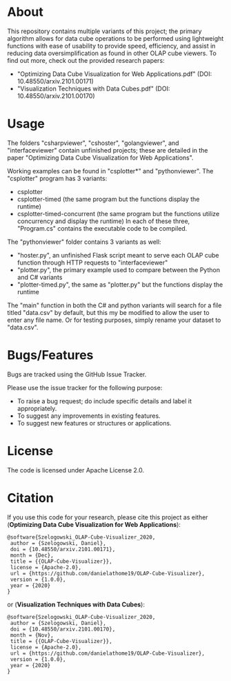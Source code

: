 # About
This repository contains multiple variants of this project; the primary algorithm allows for data cube operations to be performed using lightweight functions with ease of usability to provide speed, efficiency, and assist in reducing data oversimplification as found in other OLAP cube viewers.
To find out more, check out the provided research papers:
  * "Optimizing Data Cube Visualization for Web Applications.pdf" (DOI: 10.48550/arxiv.2101.00171)
  * "Visualization Techniques with Data Cubes.pdf" (DOI: 10.48550/arxiv.2101.00170)

# Usage
The folders "csharpviewer", "cshoster", "golangviewer", and "interfaceviewer" contain unfinished projects; these are detailed in the paper "Optimizing Data Cube Visualization for Web Applications".

Working examples can be found in "csplotter*" and "pythonviewer".
The "csplotter" program has 3 variants:
  * csplotter
  * csplotter-timed (the same program but the functions display the runtime)
  * csplotter-timed-concurrent (the same program but the functions utilize concurrency and display the runtime)
In each of these three, "Program.cs" contains the executable code to be compiled.

The "pythonviewer" folder contains 3 variants as well:
  * "hoster.py", an unfinished Flask script meant to serve each OLAP cube function through HTTP requests to "interfaceviewer"
  * "plotter.py", the primary example used to compare between the Python and C# variants
  * "plotter-timed.py", the same as "plotter.py" but the functions display the runtime

The "main" function in both the C# and python variants will search for a file titled "data.csv" by default, but this my be modified to allow the user to enter any file name. Or for testing purposes, simply rename your dataset to "data.csv".

# Bugs/Features
Bugs are tracked using the GitHub Issue Tracker.

Please use the issue tracker for the following purpose:
  * To raise a bug request; do include specific details and label it appropriately.
  * To suggest any improvements in existing features.
  * To suggest new features or structures or applications.

# License
The code is licensed under Apache License 2.0.

# Citation
If you use this code for your research, please cite this project as either (**Optimizing Data Cube Visualization for Web Applications**):
```
@software{Szelogowski_OLAP-Cube-Visualizer_2020,
 author = {Szelogowski, Daniel},
 doi = {10.48550/arxiv.2101.00171},
 month = {Dec},
 title = {{OLAP-Cube-Visualizer}},
 license = {Apache-2.0},
 url = {https://github.com/danielathome19/OLAP-Cube-Visualizer},
 version = {1.0.0},
 year = {2020}
}
```
or (**Visualization Techniques with Data Cubes**):
```
@software{Szelogowski_OLAP-Cube-Visualizer_2020,
 author = {Szelogowski, Daniel},
 doi = {10.48550/arxiv.2101.00170},
 month = {Nov},
 title = {{OLAP-Cube-Visualizer}},
 license = {Apache-2.0},
 url = {https://github.com/danielathome19/OLAP-Cube-Visualizer},
 version = {1.0.0},
 year = {2020}
}
```
